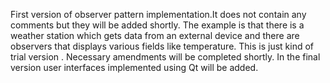 First version of observer pattern implementation.It does not contain any comments but they will be added shortly.
The example is that there is a weather station which gets data from an external device and there are observers that displays various fields like temperature.
This is just kind of trial version . Necessary amendments will be completed shortly.
In the final version user interfaces implemented using Qt will be added. 
